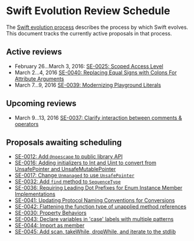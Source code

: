 # Swift Evolution Review Schedule

The [Swift evolution process][evolution-process] describes the process
by which Swift evolves. This document tracks the currently active
proposals in that process.

## Active reviews

* February 26...March 3, 2016: [SE-0025: Scoped Access Level](proposals/0025-scoped-access-level.md)
* March 2...4, 2016 [SE-0040: Replacing Equal Signs with Colons For Attribute Arguments](proposals/0040-attributecolons.md)
* March 7...9, 2016 [SE-0039: Modernizing Playground Literals](proposals/0039-playgroundliterals.md)

## Upcoming reviews

* March 9...13, 2016 [SE-0037: Clarify interaction between comments & operators](proposals/0037-clarify-comments-and-operators.md)


## Proposals awaiting scheduling

* [SE-0012: Add `@noescape` to public library API](proposals/0012-add-noescape-to-public-library-api.md)
* [SE-0016: Adding initializers to Int and Uint to convert from UnsafePointer and UnsafeMutablePointer](proposals/0016-initializers-for-converting-unsafe-pointers-to-ints.md)
* [SE-0017: Change `Unmanaged` to use `UnsafePointer`](proposals/0017-convert-unmanaged-to-use-unsafepointer.md)
* [SE-0032: Add `find` method to `SequenceType`](proposals/0032-sequencetype-find.md)
* [SE-0036: Requiring Leading Dot Prefixes for Enum Instance Member Implementations](proposals/0036-enum-dot.md)
* [SE-0041: Updating Protocol Naming Conventions for Conversions](proposals/0041-conversion-protocol-conventions.md)
* [SE-0042: Flattening the function type of unapplied method references](proposals/0042-flatten-method-types.md)
* [SE-0030: Property Behaviors](proposals/0030-property-behavior-decls.md)
* [SE-0043: Declare variables in 'case' labels with multiple patterns](proposals/0043-declare-variables-in-case-labels-with-multiple-patterns.md)
* [SE-0044: Import as member](proposals/0044-import-as-member.md)
* [SE-0045: Add scan, takeWhile, dropWhile, and iterate to the stdlib](proposals/0045-scan-takewhile-dropwhile.md)

[evolution-process]: process.md  "The Swift evolution process"

